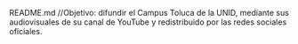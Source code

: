 README.md
//Objetivo: difundir el Campus Toluca de la UNID, mediante sus audiovisuales de su canal de YouTube y redistribuido por las redes sociales oficiales.
